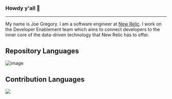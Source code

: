 ### Howdy y'all 👋
___
My name is Joe Gregory. I am a software engineer at [New Relic](https://github.com/newrelic).
I work on the Developer Enablement team which aims to connect developers to the inner core of the data-driven
technology that New Relic has to offer.
<!--
[![Anurag's GitHub stats](https://github-readme-stats.vercel.app/api?username=jgregoryii)](https://github.com/anuraghazra/github-readme-stats)
-->

## Repository Languages
![image](https://github-readme-stats.vercel.app/api/top-langs/?username=josephgregoryii&langs_count=8&hide_border=true&theme=dracula&layout=compact)

## Contribution Languages
<a href="https://wakatime.com"><img src="https://wakatime.com/share/@19a97aed-d84a-4186-9b94-ef527520b94f/c6b53999-1ac5-4451-a7a5-e5547ea3f2a3.png" /></a>

